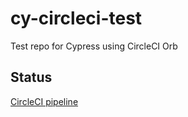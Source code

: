 # cy-circleci-test

Test repo for Cypress using CircleCI Orb

## Status

[CircleCI pipeline](https://app.circleci.com/pipelines/circleci/TvrVSSArBqK5ojGes2tRsq/MrozsJDZAJoHKjcS7XmF1T)
